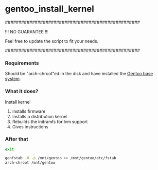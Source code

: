 # gentoo_install_kernel

##################################################

!!! NO GUARANTEE !!!

Feel free to update the script to fit your needs.

##################################################

### Requirements

Should be "arch-chroot"ed in the disk and have installed the [Gentoo base system](https://wiki.gentoo.org/wiki/Handbook:AMD64/Installation/Base).

### What it does?

Install kernel

1. Installs firmware
2. Installs a distribution kernel
3. Rebuilds the initramfs for lvm support
4. Gives instructions

### After that

```sh
exit
```
```sh
genfstab -U -p /mnt/gentoo >> /mnt/gentoo/etc/fstab
arch-chroot /mnt/gentoo
```
